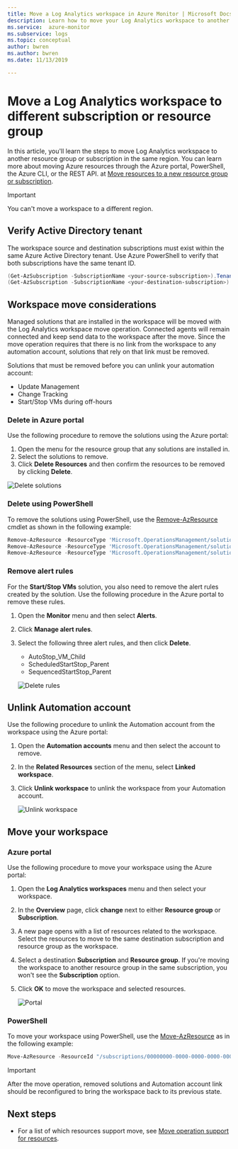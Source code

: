 ```yaml
---
title: Move a Log Analytics workspace in Azure Monitor | Microsoft Docs
description: Learn how to move your Log Analytics workspace to another subscription or resource group.
ms.service:  azure-monitor
ms.subservice: logs
ms.topic: conceptual
author: bwren
ms.author: bwren
ms.date: 11/13/2019

---
```


# Move a Log Analytics workspace to different subscription or resource group

In this article, you'll learn the steps to move Log Analytics workspace to another resource group or subscription in the same region. You can learn more about moving Azure resources through the Azure portal, PowerShell, the Azure CLI, or the REST API. at [Move resources to a new resource group or subscription](../../azure-resource-manager/management/move-resource-group-and-subscription.md). 

> [!IMPORTANT]
> You can't move a workspace to a different region.

## Verify Active Directory tenant
The workspace source and destination subscriptions must exist within the same Azure Active Directory tenant. Use Azure PowerShell to verify that both subscriptions have the same tenant ID.

``` PowerShell
(Get-AzSubscription -SubscriptionName <your-source-subscription>).TenantId
(Get-AzSubscription -SubscriptionName <your-destination-subscription>).TenantId
```

## Workspace move considerations
Managed solutions that are installed in the workspace will be moved with the Log Analytics workspace move operation. Connected agents will remain connected and keep send data to the workspace after the move. Since the move operation requires that there is no link from the workspace to any automation account, solutions that rely on that link must be removed.

Solutions that must be removed before you can unlink your automation account:

- Update Management
- Change Tracking
- Start/Stop VMs during off-hours


### Delete in Azure portal
Use the following procedure to remove the solutions using the Azure portal:

1. Open the menu for the resource group that any solutions are installed in.
2. Select the solutions to remove.
3. Click **Delete Resources** and then confirm the resources to be removed by clicking **Delete**.

![Delete solutions](media/move-workspace/delete-solutions.png)

### Delete using PowerShell

To remove the solutions using PowerShell, use the [Remove-AzResource](/powershell/module/az.resources/remove-azresource?view=azps-2.8.0) cmdlet as shown in the following example:

``` PowerShell
Remove-AzResource -ResourceType 'Microsoft.OperationsManagement/solutions' -ResourceName "ChangeTracking(<workspace-name>)" -ResourceGroupName <resource-group-name>
Remove-AzResource -ResourceType 'Microsoft.OperationsManagement/solutions' -ResourceName "Updates(<workspace-name>)" -ResourceGroupName <resource-group-name>
Remove-AzResource -ResourceType 'Microsoft.OperationsManagement/solutions' -ResourceName "Start-Stop-VM(<workspace-name>)" -ResourceGroupName <resource-group-name>
```

### Remove alert rules
For the **Start/Stop VMs** solution, you also need to remove the alert rules created by the solution. Use the following procedure in the Azure portal to remove these rules.

1. Open the **Monitor** menu and then select **Alerts**.
2. Click **Manage alert rules**.
3. Select the following three alert rules, and then click **Delete**.

   - AutoStop_VM_Child
   - ScheduledStartStop_Parent
   - SequencedStartStop_Parent

    ![Delete rules](media/move-workspace/delete-rules.png)

## Unlink Automation account
Use the following procedure to unlink the Automation account from the workspace using the Azure portal:

1. Open the **Automation accounts** menu and then select the account to remove.
2. In the **Related Resources** section of the menu, select **Linked workspace**. 
3. Click **Unlink workspace** to unlink the workspace from your Automation account.

    ![Unlink workspace](media/move-workspace/unlink-workspace.png)

## Move your workspace

### Azure portal
Use the following procedure to move your workspace using the Azure portal:

1. Open the **Log Analytics workspaces** menu and then select your workspace.
2. In the **Overview** page, click **change** next to either **Resource group** or **Subscription**.
3. A new page opens with a list of resources related to the workspace. Select the resources to move to the same destination subscription and resource group as the workspace. 
4. Select a destination **Subscription** and **Resource group**. If you're moving the workspace to another resource group in the same subscription, you won't see the **Subscription** option.
5. Click **OK** to move the workspace and selected resources.

    ![Portal](media/move-workspace/portal.png)

### PowerShell
To move your workspace using PowerShell, use the [Move-AzResource](/powershell/module/AzureRM.Resources/Move-AzureRmResource) as in the following example:

``` PowerShell
Move-AzResource -ResourceId "/subscriptions/00000000-0000-0000-0000-000000000000/resourceGroups/MyResourceGroup01/providers/Microsoft.OperationalInsights/workspaces/MyWorkspace" -DestinationSubscriptionId "00000000-0000-0000-0000-000000000000" -DestinationResourceGroupName "MyResourceGroup02"
```



> [!IMPORTANT]
> After the move operation, removed solutions and Automation account link should be reconfigured to bring the workspace back to its previous state.


## Next steps
- For a list of which resources support move, see [Move operation support for resources](../../azure-resource-manager/management/move-support-resources.md).
